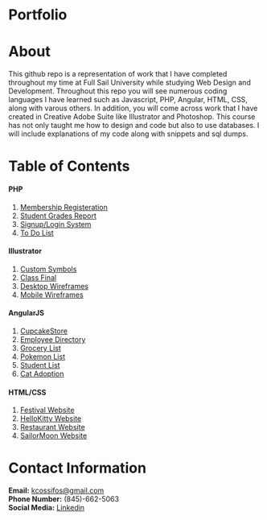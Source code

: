 # Portfolio

# About  
This github repo is a representation of work that I have completed throughout my time at Full Sail University while studying Web Design and Development. Throughout this repo you will see numerous coding languages I have learned such as Javascript, PHP, Angular, HTML, CSS, along with varous others. In addition, you will come across work that I have created in Creative Adobe Suite like Illustrator and Photoshop. This course has not only taught me how to design and code but also to use databases. I will include explanations of my code along with snippets and sql dumps. 

# Table of Contents  
#### PHP   
1) [Membership Registeration](https://github.com/kcossifos/Portfolio-/tree/PHP/Membership%20Registeration/pdocrud_mvc)  
2) [Student Grades Report](https://github.com/kcossifos/Portfolio-/tree/PHP/Student%20Grades%20Report/pdocrud_mvc)  
3) [Signup/Login System](https://github.com/kcossifos/Portfolio-/tree/PHP/Signup:Login%20System)  
4) [To Do List](https://github.com/kcossifos/Portfolio-/tree/PHP/ToDoList)  

#### Illustrator    
1) [Custom Symbols](https://github.com/kcossifos/Portfolio-/tree/Illustrator/CustomSymbols)    
2) [Class Final](https://github.com/kcossifos/Portfolio-/tree/Illustrator/IllustratorFinal)  
3) [Desktop Wireframes](https://github.com/kcossifos/Portfolio-/tree/Illustrator/Desktop%20Wireframes)  
4) [Mobile Wireframes](https://github.com/kcossifos/Portfolio-/tree/Illustrator/Mobile%20Wireframes)  

#### AngularJS  
1) [CupcakeStore](https://github.com/kcossifos/Portfolio/tree/angular/CupcakeStore)  
2) [Employee Directory](https://github.com/kcossifos/Portfolio/tree/angular/EmployeeDirectory)   
3) [Grocery List](https://github.com/kcossifos/Portfolio/tree/angular/GroceryList)    
4) [Pokemon List](https://github.com/kcossifos/Portfolio/tree/angular/PokemonList)  
5) [Student List](https://github.com/kcossifos/Portfolio/tree/angular/StudentList)      
6) [Cat Adoption](https://github.com/kcossifos/Portfolio/tree/angular/CatAdoption)    

#### HTML/CSS  
1) [Festival Website](https://github.com/kcossifos/Portfolio/tree/HTML/CSS/FestivalWebsite)  
2) [HelloKitty Website](https://github.com/kcossifos/Portfolio/tree/HTML/CSS/HelloKittyWebsite)    
3) [Restaurant Website](https://github.com/kcossifos/Portfolio/tree/HTML/CSS/RestaurantWebsite)    
4) [SailorMoon Website](https://github.com/kcossifos/Portfolio/tree/HTML/CSS/SailorMoonWebsite)    

# Contact Information    
**Email:** kcossifos@gmail.com  
**Phone Number:** (845)-662-5063  
**Social Media:** [Linkedin](https://www.linkedin.com/in/kcossifos/)  
